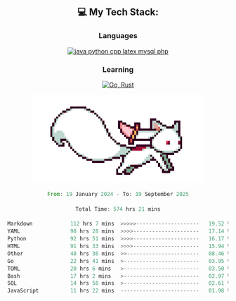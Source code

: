 
<div align="center">
<br>

## 💻 My Tech Stack:

### Languages

[![java python cpp latex mysql php](https://skillicons.dev/icons?i=java,python,cpp,latex,mysql,php)](https://skillicons.dev)

### Learning

[![Go, Rust](https://skillicons.dev/icons?i=go,rust)](https://skillicons.dev)

<center>

<img src="kyubey.gif" alt="Alt-Text" title="" >

</center>


<!--START_SECTION:waka-->

```rust
From: 19 January 2024 - To: 19 September 2025

Total Time: 574 hrs 21 mins

Markdown            112 hrs 7 mins  >>>>>--------------------   19.52 %
YAML                98 hrs 28 mins  >>>>---------------------   17.14 %
Python              92 hrs 51 mins  >>>>---------------------   16.17 %
HTML                91 hrs 33 mins  >>>>---------------------   15.94 %
Other               48 hrs 36 mins  >>-----------------------   08.46 %
Go                  22 hrs 41 mins  >------------------------   03.95 %
TOML                20 hrs 6 mins   >------------------------   03.50 %
Bash                17 hrs 2 mins   >------------------------   02.97 %
SQL                 14 hrs 58 mins  >------------------------   02.61 %
JavaScript          11 hrs 22 mins  -------------------------   01.98 %
```

<!--END_SECTION:waka-->
